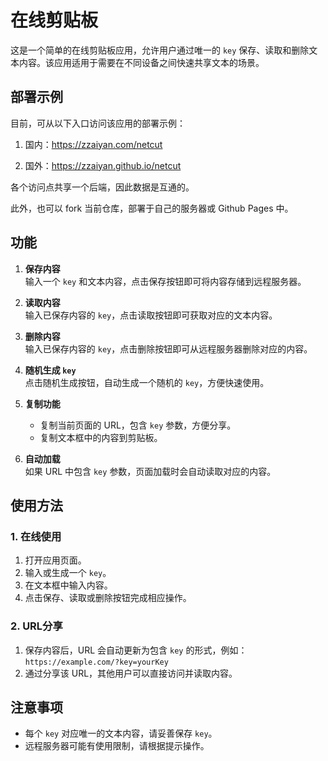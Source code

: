 # 在线剪贴板

这是一个简单的在线剪贴板应用，允许用户通过唯一的 `key` 保存、读取和删除文本内容。该应用适用于需要在不同设备之间快速共享文本的场景。

## 部署示例

目前，可从以下入口访问该应用的部署示例：

1. 国内：https://zzaiyan.com/netcut

2. 国外：https://zzaiyan.github.io/netcut

各个访问点共享一个后端，因此数据是互通的。

此外，也可以 fork 当前仓库，部署于自己的服务器或 Github Pages 中。

## 功能

1. **保存内容**  
   输入一个 `key` 和文本内容，点击保存按钮即可将内容存储到远程服务器。

2. **读取内容**  
   输入已保存内容的 `key`，点击读取按钮即可获取对应的文本内容。

3. **删除内容**  
   输入已保存内容的 `key`，点击删除按钮即可从远程服务器删除对应的内容。

4. **随机生成 `key`**  
   点击随机生成按钮，自动生成一个随机的 `key`，方便快速使用。

5. **复制功能**  
   - 复制当前页面的 URL，包含 `key` 参数，方便分享。
   - 复制文本框中的内容到剪贴板。

6. **自动加载**  
   如果 URL 中包含 `key` 参数，页面加载时会自动读取对应的内容。

## 使用方法

### 1. 在线使用

1. 打开应用页面。
2. 输入或生成一个 `key`。
3. 在文本框中输入内容。
4. 点击保存、读取或删除按钮完成相应操作。

### 2. URL分享

1. 保存内容后，URL 会自动更新为包含 `key` 的形式，例如：  
  `https://example.com/?key=yourKey`
2. 通过分享该 URL，其他用户可以直接访问并读取内容。

## 注意事项

- 每个 `key` 对应唯一的文本内容，请妥善保存 `key`。
- 远程服务器可能有使用限制，请根据提示操作。
